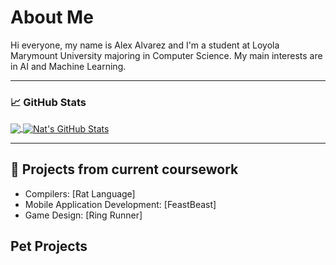 # About Me
Hi everyone, my name is Alex Alvarez and I'm a student at Loyola Marymount University majoring in Computer Science. My main interests are in AI and Machine Learning.

---

<!--
**alexcarl98/alexcarl98** is a ✨ _special_ ✨ repository because its `README.md` (this file) appears on your GitHub profile.

Here are some ideas to get you started:

- 🔭 I’m currently working on ...
- 👯 I’m looking to collaborate on ...
- 🤔 I’m looking for help with ...
- 💬 Ask me about ...
- 📫 How to reach me: ...
- 😄 Pronouns: ...
- ⚡ Fun fact: ...
-->
 

### 📈 GitHub Stats
<a href="https://github.com/alexcarl98?tab=repositories">
  <img align="center" src="https://github-readme-stats.vercel.app/api/top-langs/?username=alexcarl98&theme=nightowl&langs_count=3&hide=html" />
</a>
<a href="https://github.com/alexcarl98/alexcarl98">
  <img align="center" src="https://github-readme-stats.vercel.app/api?username=alexcarl98&show_icons=true&line_height=27&count_private=true&theme=nightowl" alt="Nat's GitHub Stats" />
</a>

<!-- <a href="https://github.com/alexcarl98/bang">
  <img align="center" src="https://github-readme-stats.vercel.app/api/pin/?username=alexcarl98&repo=bang&theme=nightowl" />
</a>
<a href="https://github.com/alexcarl98/CMSI2120">
  <img align="center" src="https://github-readme-stats.vercel.app/api/pin/?username=alexcarl98&repo=CMSI2120&theme=nightowl" />
</a>
<a href="https://github.com/alexcarl98/CMSI2210">
  <img align="center" src="https://github-readme-stats.vercel.app/api/pin/?username=alexcarl98&repo=CMSI2210&theme=nightowl" />
</a> -->


---
## 🌱 Projects from current coursework
- Compilers: [Rat Language]
- Mobile Application Development: [FeastBeast]
- Game Design: [Ring Runner]


## Pet Projects
